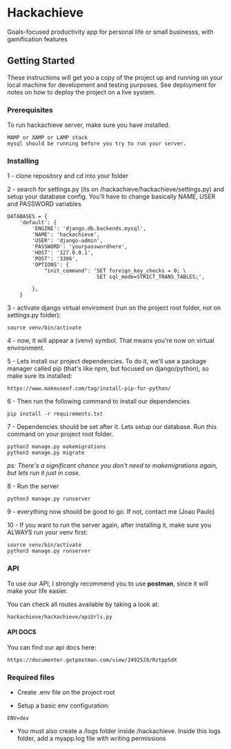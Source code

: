 # Hackachieve

 Goals-focused productivity app for personal life or small businesss, with gamification features

## Getting Started

These instructions will get you a copy of the project up and running on your local machine for development and testing purposes. See deployment for notes on how to deploy the project on a live system.

### Prerequisites

To run hackachieve server, make sure you have installed.

```
MAMP or XAMP or LAMP stack
mysql should be running before you try to run your server.
```

### Installing

1 - clone repository and cd into your folder

2 - search for settings.py (its on /hackachieve/hackachieve/settings.py) and setup your database config. You'll have to change basically NAME, USER and PASSWORD variables

```
DATABASES = {
    'default': {
        'ENGINE': 'django.db.backends.mysql',
        'NAME': 'hackachieve',
        'USER': 'django-admin',
        'PASSWORD': 'yourpasswordhere',
        'HOST': '127.0.0.1',
        'POST': '3306',
        'OPTIONS': {
            "init_command": 'SET foreign_key_checks = 0; \
                             SET sql_mode=STRICT_TRANS_TABLES;',

        },
    }
```

3 - activate django virtual enviroment (run on the project root folder, not on settings.py folder):
   
```
source venv/bin/activate
```
4 - now, it will appear a (venv) symbol. That means you're now on virtual environment.
 
5 - Lets install our project dependencies. To do it, we'll use a package manager called pip (that's like npm, but focused on django/python), so make sure its installed:
 
 ```
 https://www.makeuseof.com/tag/install-pip-for-python/
```

6 - Then run the following command to install our dependencies
```
pip install -r requirements.txt
```

7 - Dependencies should be set after it. Lets setup our database. Run this command on your project root folder.
```
python3 manage.py makemigrations
python3 manage.py migrate
```
*ps: There's a significant chance you don't need to makemigrations again, but lets run it just in case.*

8 - Run the server
```
python3 manage.py runserver
```

9 - everything now should be good to go. If not, contact me (Joao Paulo)

10 - If you want to run the server again, after installing it, make sure you ALWAYS run your venv first:

```
source venv/bin/activate
python3 manage.py runserver
```

### API

To use our API, I strongly recommend you to use **postman**, since it will make your life easier.

You can check all routes available by taking a look at:

```hackachieve/hackachieve/apiUrls.py```

#### API DOCS

You can find our api docs here:
```
https://documenter.getpostman.com/view/2492528/RztppSdX
```


### Required files

- Create .env file on the project root

- Setup a basic env configuration:

```
ENV=dev
```


- You must also create a /logs folder inside /hackachieve. Inside this logs folder, add a myapp.log file with writing permissions